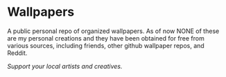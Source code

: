 # Wallpapers
A public personal repo of organized wallpapers.
As of now NONE of these are my personal creations and they have been obtained for free from various
sources, including friends, other github wallpaper repos, and Reddit.

*Support your local artists and creatives.*


